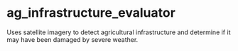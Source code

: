 # ag_infrastructure_evaluator
Uses satellite imagery to detect agricultural infrastructure and determine if it may have been damaged by severe weather.

